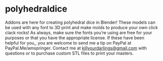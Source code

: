 # polyhedraldice
Addons are here for creating polyhedral dice in Blender! These models can be used with any font to 3D print and make molds to produce your own click clack rocks!
As always, make sure the fonts you’re using are free for your purposes or that you have the appropriate license. 
If these have been helpful for you,, you are welcome to send me a tip on PayPal at PayPal.Me/amspringer. 
Contact me at killyourdarlings@gmail.com with questions or to purchase custom STL files to print your masters. 
